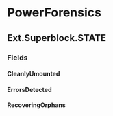 ﻿# PowerForensics


## Ext.Superblock.STATE

### Fields

#### CleanlyUmounted

#### ErrorsDetected

#### RecoveringOrphans
